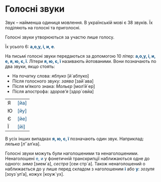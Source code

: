 # Голосні звуки

Звук – найменша одиниця мовлення. В українськiй мовi є 38 звукiв. Їх подiляють на голоснi та приголоснi.

Голоснi звуки утворюються за участю лише голосу.

Їх усього 6: <b><font color="#0F5181">а,o,у, i, и, е</font></b>.

На письмi голоснi звуки передаються за допомогою 10 лiтер: <b><font color="#0F5181">а,o,у, i, и, е, я, ю, є, ї</font></b>. Лiтери <b><font color="#0F5181">я, ю, є, ї</font></b> називають йотованими. Вони позначають по два звуки, якщо стоять:
 * На початку слова: *яблуко* [й´aблуко]
 * Пiсля голосного звуку: *заява* [зай´aва]
 * Пiсля м’якого знака: *Мольєр* [мол′й´ер]
 * Пiсля апострофа: *здоров’я* [здор´овйа]

<center>
<table>
<tr>
<td>Я</td>
<td><font color="#0F5181">[йа]</font></td>
</tr>
<tr>
<td>Ю</td>
<td><font color="#0F5181">[йу]</font></td>
</tr>
<tr>
<td>Є</td>
<td><font color="#0F5181">[йе]</font></td>
</tr>
<tr>
<td>Ї</td>
<td><font color="#0F5181">[йi]</font></td>
</tr>
</table>
</center>

В усiх iнших випадках <b><font color="#0F5181">я, ю, є, ї</font></b> позначають один звук.
Наприклад: *лялька* [л′´aл′ка].

Голоснi звуки можуть були наголошеними та ненаголошеними. Ненаголошенi </b><font color="#0F5181">е, и</font></b> у фонетичнiй транскрипцiї наближаються одне до одного: *зима* [зиeм´a], *сестра* [сеи стр´a]. Також ненаголошений о наближається до у лише перед складом з наголошеним <b><font color="#0F5181">i</font></b> або <b><font color="#0F5181">у</font></b>: *зозуля* [зоуз´ул′а], *кожух* [коуж´ух].
